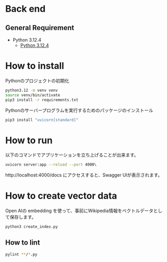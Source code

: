 # Back end

## General Requirement

- Python 3.12.4
    - [Python 3.12.4](https://www.python.org/downloads/release/python-3124/)

# How to install

Pythonのプロジェクトの初期化

```bash
python3.12 -m venv venv
source venv/bin/activate
pip3 install -r requirements.txt
```

Pythonのサーバープログラムを実行するためのパッケージのインストール

```sh
pip3 install "uvicorn[standard]"
```


# How to run

以下のコマンドでアプリケーションを立ち上げることが出来ます。

```sh
uvicorn server:app --reload --port 4000\
```

http://localhost:4000/docs にアクセスすると、Swagger UIが表示されます。

# How to create vector data

Open AIの embedding を使って、事前にWikipedia情報をベクトルデータとして保存します。

```sh
python3 create_index.py
```

## How to lint 

```sh
pylint **/*.py
```
